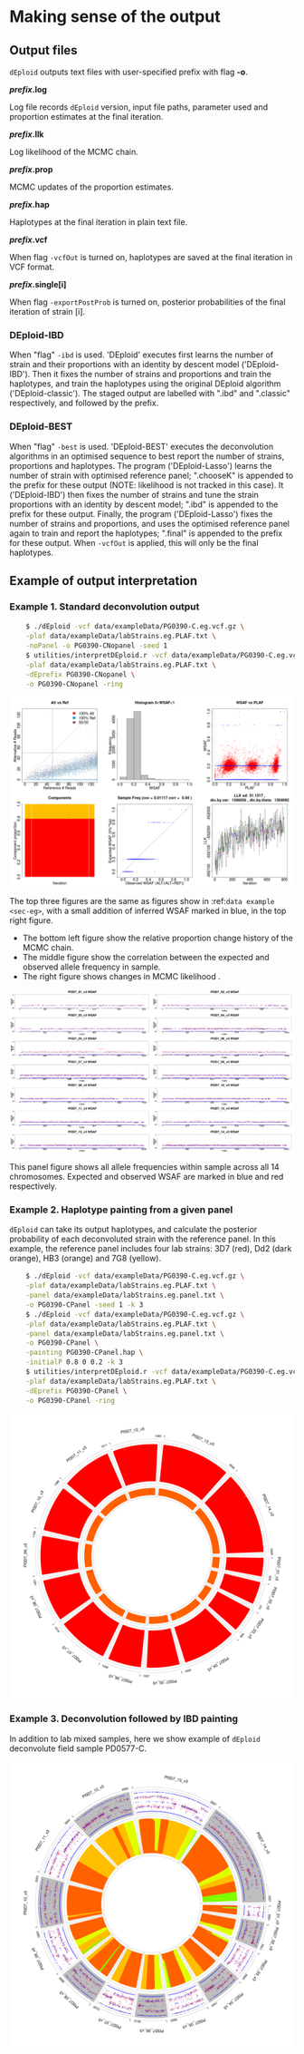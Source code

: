 Making sense of the output
==========================


Output files
------------

``dEploid`` outputs text files with user-specified prefix with flag **-o**.

***prefix***<a></a>**.log**

Log file records ``dEploid`` version, input file paths, parameter used and proportion estimates at the final iteration.

***prefix***<a></a>**.llk**

Log likelihood of the MCMC chain.

***prefix***<a></a>**.prop**

MCMC updates of the proportion estimates.

***prefix***<a></a>**.hap**

Haplotypes at the final iteration in plain text file.

***prefix***<a></a>**.vcf**

When flag ``-vcfOut`` is turned on, haplotypes are saved at the final iteration in VCF format.

***prefix***<a></a>**.single[i]**

When flag ``-exportPostProb`` is turned on, posterior probabilities of the final iteration of strain [i].

### DEploid-IBD

When "flag" ``-ibd`` is used. 'DEploid' executes first learns the number of strain and their proportions with an identity by descent model ('DEploid-IBD'). Then it fixes the number of strains and proportions and train the haplotypes, and train the haplotypes using the original DEploid algorithm ('DEploid-classic'). The staged output are labelled with ".ibd" and ".classic" respectively, and followed by the prefix.


### DEploid-BEST

When "flag" ``-best`` is used. 'DEploid-BEST' executes the deconvolution algorithms in an optimised sequence to best report the number of strains, proportions and haplotypes. The program ('DEploid-Lasso') learns the number of strain with optimised reference panel; ".chooseK" is appended to the prefix for these output (NOTE: likelihood is not tracked in this case). It ('DEploid-IBD') then fixes the number of strains and tune the strain proportions with an identity by descent model; ".ibd" is appended to the prefix for these output. Finally, the program ('DEploid-Lasso') fixes the number of strains and proportions, and uses the optimised reference panel again to train and report the haplotypes; ".final" is appended to the prefix for these output. When ``-vcfOut`` is applied, this will only be the final haplotypes.


Example of output interpretation
------------------------------

### Example 1. Standard deconvolution output


```bash
    $ ./dEploid -vcf data/exampleData/PG0390-C.eg.vcf.gz \
    -plaf data/exampleData/labStrains.eg.PLAF.txt \
    -noPanel -o PG0390-CNopanel -seed 1
    $ utilities/interpretDEploid.r -vcf data/exampleData/PG0390-C.eg.vcf.gz \
    -plaf data/exampleData/labStrains.eg.PLAF.txt \
    -dEprefix PG0390-CNopanel \
    -o PG0390-CNopanel -ring

```

![interpretDEploidFigure.1](_static/PG0390-CNopanel.interpretDEploidFigure.1.png "Output figure 1")



The top three figures are the same as figures show in :ref:`data example <sec-eg>`, with a small addition of inferred WSAF marked in blue, in the top right figure.

- The bottom left figure show the relative proportion change history of the MCMC chain.
- The middle figure show the correlation between the expected and observed allele frequency in sample.
- The right figure shows changes in MCMC likelihood .


![interpretDEploidFigure.2](_static/PG0390-CNopanel.interpretDEploidFigure.2.png "Output figure 2")


This panel figure shows all allele frequencies within sample across all 14 chromosomes. Expected and observed WSAF are marked in blue and red respectively.


### Example 2. Haplotype painting from a given panel


``dEploid`` can take its output haplotypes, and calculate the posterior probability of each deconvoluted strain with the reference panel. In this example, the reference panel includes four lab strains: 3D7 (red), Dd2 (dark orange), HB3 (orange) and 7G8 (yellow).

```bash
    $ ./dEploid -vcf data/exampleData/PG0390-C.eg.vcf.gz \
    -plaf data/exampleData/labStrains.eg.PLAF.txt \
    -panel data/exampleData/labStrains.eg.panel.txt \
    -o PG0390-CPanel -seed 1 -k 3
    $ ./dEploid -vcf data/exampleData/PG0390-C.eg.vcf.gz \
    -plaf data/exampleData/labStrains.eg.PLAF.txt \
    -panel data/exampleData/labStrains.eg.panel.txt \
    -o PG0390-CPanel \
    -painting PG0390-CPanel.hap \
    -initialP 0.8 0 0.2 -k 3
    $ utilities/interpretDEploid.r -vcf data/exampleData/PG0390-C.eg.vcf.gz \
    -plaf data/exampleData/labStrains.eg.PLAF.txt \
    -dEprefix PG0390-CPanel \
    -o PG0390-CPanel -ring

```

![PG0390fwdBwdRing](_static/PG0390-CPanel.ring.png "PG0390-CPanel.ring.png")


### Example 3. Deconvolution followed by IBD painting

In addition to lab mixed samples, here we show example of ``dEploid`` deconvolute field sample PD0577-C.

![PD0577inbreeding](_static/PD0577-CPanel.IBD.ring.png "PD0577-CPanel.IBD.ring.png")
